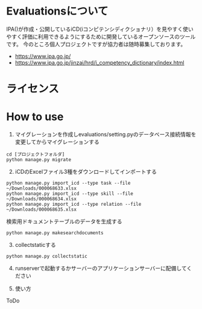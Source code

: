 # Evaluationsについて

IPA()が作成・公開しているiCD(iコンピテンシディクショナリ）を見やすく使いやすく評価に利用できるようにするために開発しているオープンソースのツールです。
今のところ個人プロジェクトですが協力者は随時募集しております。

- https://www.ipa.go.jp/
- https://www.ipa.go.jp/jinzai/hrd/i_competency_dictionary/index.html

# ライセンス

# How to use

1. マイグレーションを作成しevaluations/setting.pyのデータベース接続情報を変更してからマイグレーションする

```
cd [プロジェクトフォルダ]
python manage.py migrate
```

2. iCDのExcelファイル3種をダウンロードしてインポートする

```
python manage.py import_icd --type task --file ~/Downloads/000068633.xlsx
python manage.py import_icd --type skill --file ~/Downloads/000068634.xlsx
python manage.py import_icd --type relation --file ~/Downloads/000068635.xlsx
```

検索用ドキュメントテーブルのデータを生成する

```
python manage.py makesearchdocuments
```

3. collectstaticする

```
python manage.py collectstatic
```

4. runserverで起動するかサーバーのアプリケーションサーバーに配備してください

4. 使い方

ToDo
